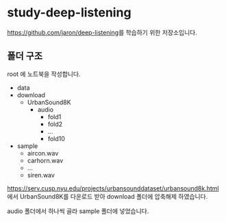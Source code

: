 # study-deep-listening

<https://github.com/jaron/deep-listening>를 학습하기 위한 저장소입니다.

## 폴더 구조

root 에 노트북을 작성합니다. 

- data
- download
  - UrbanSound8K
    - audio
      - fold1
      - fold2
      - ...
      - fold10
- sample
  - aircon.wav
  - carhorn.wav
  - ...
  - siren.wav

<https://serv.cusp.nyu.edu/projects/urbansounddataset/urbansound8k.html> 에서 UrbanSound8K를 다운로드 받아 download 폴더에 압축해제 하였습니다.

audio 폴더에서 하나씩 골라 sample 폴더에 넣었습니다. 

